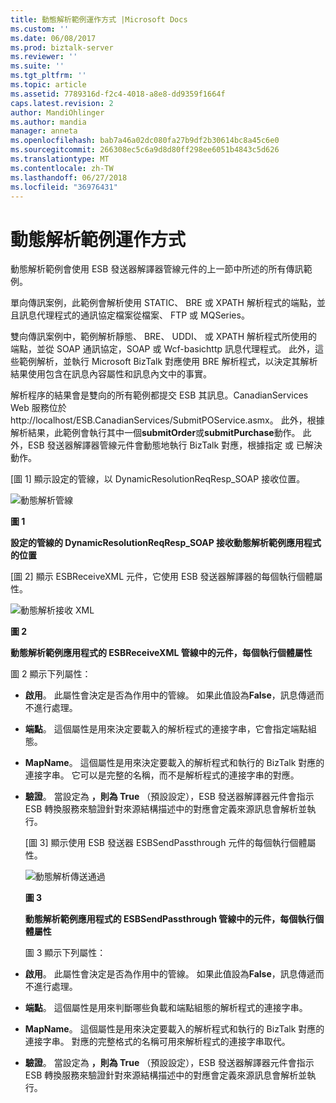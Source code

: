 ```yaml
---
title: 動態解析範例運作方式 |Microsoft Docs
ms.custom: ''
ms.date: 06/08/2017
ms.prod: biztalk-server
ms.reviewer: ''
ms.suite: ''
ms.tgt_pltfrm: ''
ms.topic: article
ms.assetid: 7789316d-f2c4-4018-a8e8-dd9359f1664f
caps.latest.revision: 2
author: MandiOhlinger
ms.author: mandia
manager: anneta
ms.openlocfilehash: bab7a46a02dc080fa27b9df2b30614bc8a45c6e0
ms.sourcegitcommit: 266308ec5c6a9d8d80ff298ee6051b4843c5d626
ms.translationtype: MT
ms.contentlocale: zh-TW
ms.lasthandoff: 06/27/2018
ms.locfileid: "36976431"
---
```

# <a name="how-the-dynamic-resolution-sample-works"></a>動態解析範例運作方式
動態解析範例會使用 ESB 發送器解譯器管線元件的上一節中所述的所有傳訊範例。  

 單向傳訊案例，此範例會解析使用 STATIC、 BRE 或 XPATH 解析程式的端點，並且訊息代理程式的通訊協定檔案從檔案、 FTP 或 MQSeries。  

 雙向傳訊案例中，範例解析靜態、 BRE、 UDDI、 或 XPATH 解析程式所使用的端點，並從 SOAP 通訊協定，SOAP 或 Wcf-basichttp 訊息代理程式。 此外，這些範例解析，並執行 Microsoft BizTalk 對應使用 BRE 解析程式，以決定其解析結果使用包含在訊息內容屬性和訊息內文中的事實。  

 解析程序的結果會是雙向的所有範例都提交 ESB 其訊息。CanadianServices Web 服務位於http://localhost/ESB.CanadianServices/SubmitPOService.asmx。 此外，根據解析結果，此範例會執行其中一個**submitOrder**或**submitPurchase**動作。 此外，ESB 發送器解譯器管線元件會動態地執行 BizTalk 對應，根據指定 或 已解決 動作。  

 [圖 1] 顯示設定的管線，以 DynamicResolutionReqResp_SOAP 接收位置。  

 ![動態解析管線](../esb-toolkit/media/ch6-dynamicresolutionpipelines.gif "第 6 章第 DynamicResolutionPipelines")  

 **圖 1**  

 **設定的管線的 DynamicResolutionReqResp_SOAP 接收動態解析範例應用程式的位置**  

 [圖 2] 顯示 ESBReceiveXML 元件，它使用 ESB 發送器解譯器的每個執行個體屬性。  

 ![動態解析接收 XML](../esb-toolkit/media/ch6-dynamicresolutionreceivexml.gif "第 6 章第 DynamicResolutionReceiveXML")  

 **圖 2**  

 **動態解析範例應用程式的 ESBReceiveXML 管線中的元件，每個執行個體屬性**  

 圖 2 顯示下列屬性：  

- **啟用**。 此屬性會決定是否為作用中的管線。 如果此值設為**False**，訊息傳遞而不進行處理。  

- **端點**。 這個屬性是用來決定要載入的解析程式的連接字串，它會指定端點組態。  

- **MapName**。 這個屬性是用來決定要載入的解析程式和執行的 BizTalk 對應的連接字串。 它可以是完整的名稱，而不是解析程式的連接字串的對應。  

- **驗證**。 當設定為 **，則為 True** （預設設定），ESB 發送器解譯器元件會指示 ESB 轉換服務來驗證針對來源結構描述中的對應會定義來源訊息會解析並執行。  

  [圖 3] 顯示使用 ESB 發送器 ESBSendPassthrough 元件的每個執行個體屬性。  

  ![動態解析傳送通過](../esb-toolkit/media/ch6-dynamicresolutionsendpassthrough.gif "第 6 章第 DynamicResolutionSendPassthrough")  

  **圖 3**  

  **動態解析範例應用程式的 ESBSendPassthrough 管線中的元件，每個執行個體屬性**  

  圖 3 顯示下列屬性：  

- **啟用**。 此屬性會決定是否為作用中的管線。 如果此值設為**False**，訊息傳遞而不進行處理。  

- **端點**。 這個屬性是用來判斷哪些負載和端點組態的解析程式的連接字串。  

- **MapName**。 這個屬性是用來決定要載入的解析程式和執行的 BizTalk 對應的連接字串。 對應的完整格式的名稱可用來解析程式的連接字串取代。  

- **驗證**。 當設定為 **，則為 True** （預設設定），ESB 發送器解譯器元件會指示 ESB 轉換服務來驗證針對來源結構描述中的對應會定義來源訊息會解析並執行。
